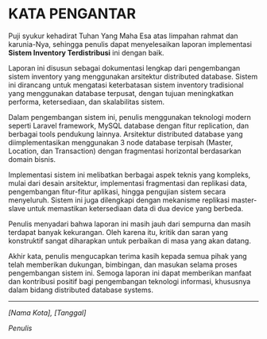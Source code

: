 # KATA PENGANTAR

Puji syukur kehadirat Tuhan Yang Maha Esa atas limpahan rahmat dan karunia-Nya, sehingga penulis dapat menyelesaikan laporan implementasi **Sistem Inventory Terdistribusi** ini dengan baik.

Laporan ini disusun sebagai dokumentasi lengkap dari pengembangan sistem inventory yang menggunakan arsitektur distributed database. Sistem ini dirancang untuk mengatasi keterbatasan sistem inventory tradisional yang menggunakan database terpusat, dengan tujuan meningkatkan performa, ketersediaan, dan skalabilitas sistem.

Dalam pengembangan sistem ini, penulis menggunakan teknologi modern seperti Laravel framework, MySQL database dengan fitur replication, dan berbagai tools pendukung lainnya. Arsitektur distributed database yang diimplementasikan menggunakan 3 node database terpisah (Master, Location, dan Transaction) dengan fragmentasi horizontal berdasarkan domain bisnis.

Implementasi sistem ini melibatkan berbagai aspek teknis yang kompleks, mulai dari desain arsitektur, implementasi fragmentasi dan replikasi data, pengembangan fitur-fitur aplikasi, hingga pengujian sistem secara menyeluruh. Sistem ini juga dilengkapi dengan mekanisme replikasi master-slave untuk memastikan ketersediaan data di dua device yang berbeda.

Penulis menyadari bahwa laporan ini masih jauh dari sempurna dan masih terdapat banyak kekurangan. Oleh karena itu, kritik dan saran yang konstruktif sangat diharapkan untuk perbaikan di masa yang akan datang.

Akhir kata, penulis mengucapkan terima kasih kepada semua pihak yang telah memberikan dukungan, bimbingan, dan masukan selama proses pengembangan sistem ini. Semoga laporan ini dapat memberikan manfaat dan kontribusi positif bagi pengembangan teknologi informasi, khususnya dalam bidang distributed database systems.

---

*[Nama Kota], [Tanggal]*

*Penulis* 
